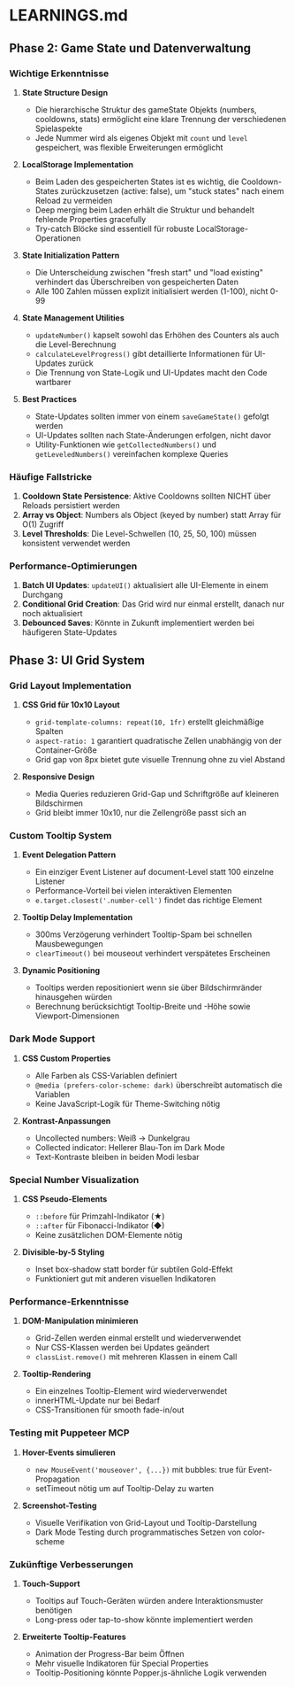 # LEARNINGS.md

## Phase 2: Game State und Datenverwaltung

### Wichtige Erkenntnisse

1. **State Structure Design**
   - Die hierarchische Struktur des gameState Objekts (numbers, cooldowns, stats) ermöglicht eine klare Trennung der verschiedenen Spielaspekte
   - Jede Nummer wird als eigenes Objekt mit `count` und `level` gespeichert, was flexible Erweiterungen ermöglicht

2. **LocalStorage Implementation**
   - Beim Laden des gespeicherten States ist es wichtig, die Cooldown-States zurückzusetzen (active: false), um "stuck states" nach einem Reload zu vermeiden
   - Deep merging beim Laden erhält die Struktur und behandelt fehlende Properties gracefully
   - Try-catch Blöcke sind essentiell für robuste LocalStorage-Operationen

3. **State Initialization Pattern**
   - Die Unterscheidung zwischen "fresh start" und "load existing" verhindert das Überschreiben von gespeicherten Daten
   - Alle 100 Zahlen müssen explizit initialisiert werden (1-100), nicht 0-99

4. **State Management Utilities**
   - `updateNumber()` kapselt sowohl das Erhöhen des Counters als auch die Level-Berechnung
   - `calculateLevelProgress()` gibt detaillierte Informationen für UI-Updates zurück
   - Die Trennung von State-Logik und UI-Updates macht den Code wartbarer

5. **Best Practices**
   - State-Updates sollten immer von einem `saveGameState()` gefolgt werden
   - UI-Updates sollten nach State-Änderungen erfolgen, nicht davor
   - Utility-Funktionen wie `getCollectedNumbers()` und `getLeveledNumbers()` vereinfachen komplexe Queries

### Häufige Fallstricke

1. **Cooldown State Persistence**: Aktive Cooldowns sollten NICHT über Reloads persistiert werden
2. **Array vs Object**: Numbers als Object (keyed by number) statt Array für O(1) Zugriff
3. **Level Thresholds**: Die Level-Schwellen (10, 25, 50, 100) müssen konsistent verwendet werden

### Performance-Optimierungen

1. **Batch UI Updates**: `updateUI()` aktualisiert alle UI-Elemente in einem Durchgang
2. **Conditional Grid Creation**: Das Grid wird nur einmal erstellt, danach nur noch aktualisiert
3. **Debounced Saves**: Könnte in Zukunft implementiert werden bei häufigeren State-Updates

## Phase 3: UI Grid System

### Grid Layout Implementation
1. **CSS Grid für 10x10 Layout**
   - `grid-template-columns: repeat(10, 1fr)` erstellt gleichmäßige Spalten
   - `aspect-ratio: 1` garantiert quadratische Zellen unabhängig von der Container-Größe
   - Grid gap von 8px bietet gute visuelle Trennung ohne zu viel Abstand

2. **Responsive Design**
   - Media Queries reduzieren Grid-Gap und Schriftgröße auf kleineren Bildschirmen
   - Grid bleibt immer 10x10, nur die Zellengröße passt sich an

### Custom Tooltip System
1. **Event Delegation Pattern**
   - Ein einziger Event Listener auf document-Level statt 100 einzelne Listener
   - Performance-Vorteil bei vielen interaktiven Elementen
   - `e.target.closest('.number-cell')` findet das richtige Element

2. **Tooltip Delay Implementation**
   - 300ms Verzögerung verhindert Tooltip-Spam bei schnellen Mausbewegungen
   - `clearTimeout()` bei mouseout verhindert verspätetes Erscheinen

3. **Dynamic Positioning**
   - Tooltips werden repositioniert wenn sie über Bildschirmränder hinausgehen würden
   - Berechnung berücksichtigt Tooltip-Breite und -Höhe sowie Viewport-Dimensionen

### Dark Mode Support
1. **CSS Custom Properties**
   - Alle Farben als CSS-Variablen definiert
   - `@media (prefers-color-scheme: dark)` überschreibt automatisch die Variablen
   - Keine JavaScript-Logik für Theme-Switching nötig

2. **Kontrast-Anpassungen**
   - Uncollected numbers: Weiß → Dunkelgrau
   - Collected indicator: Hellerer Blau-Ton im Dark Mode
   - Text-Kontraste bleiben in beiden Modi lesbar

### Special Number Visualization
1. **CSS Pseudo-Elements**
   - `::before` für Primzahl-Indikator (★)
   - `::after` für Fibonacci-Indikator (◆)
   - Keine zusätzlichen DOM-Elemente nötig

2. **Divisible-by-5 Styling**
   - Inset box-shadow statt border für subtilen Gold-Effekt
   - Funktioniert gut mit anderen visuellen Indikatoren

### Performance-Erkenntnisse
1. **DOM-Manipulation minimieren**
   - Grid-Zellen werden einmal erstellt und wiederverwendet
   - Nur CSS-Klassen werden bei Updates geändert
   - `classList.remove()` mit mehreren Klassen in einem Call

2. **Tooltip-Rendering**
   - Ein einzelnes Tooltip-Element wird wiederverwendet
   - innerHTML-Update nur bei Bedarf
   - CSS-Transitionen für smooth fade-in/out

### Testing mit Puppeteer MCP
1. **Hover-Events simulieren**
   - `new MouseEvent('mouseover', {...})` mit bubbles: true für Event-Propagation
   - setTimeout nötig um auf Tooltip-Delay zu warten

2. **Screenshot-Testing**
   - Visuelle Verifikation von Grid-Layout und Tooltip-Darstellung
   - Dark Mode Testing durch programmatisches Setzen von color-scheme

### Zukünftige Verbesserungen
1. **Touch-Support**
   - Tooltips auf Touch-Geräten würden andere Interaktionsmuster benötigen
   - Long-press oder tap-to-show könnte implementiert werden

2. **Erweiterte Tooltip-Features**
   - Animation der Progress-Bar beim Öffnen
   - Mehr visuelle Indikatoren für Special Properties
   - Tooltip-Positioning könnte Popper.js-ähnliche Logik verwenden